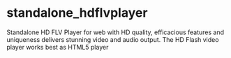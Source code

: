 standalone_hdflvplayer
======================

Standalone HD FLV Player for web with HD quality, efficacious features and uniqueness delivers stunning video and audio output. The HD Flash video player works best as HTML5 player
